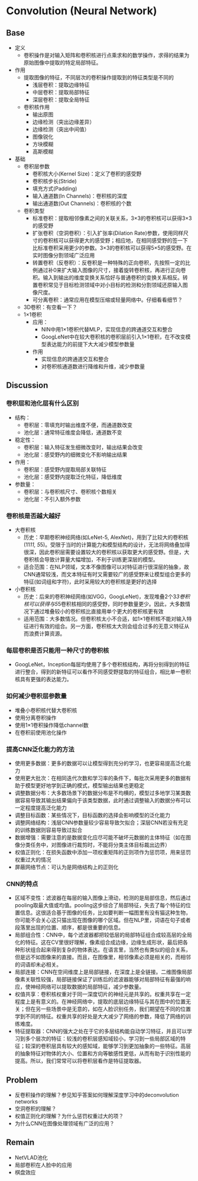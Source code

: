 # Convolution (Neural Network)
## Base
- 定义
  - 卷积操作是对输入矩阵和卷积核进行点乘求和的数学操作，求得的结果为原始图像中提取的特定局部特征。
- 作用
  - 提取图像的特征，不同层次的卷积操作提取到的特征类型是不同的
    - 浅层卷积：提取边缘特征
    - 中层卷积：提取局部特征
    - 深层卷积：提取全局特征
  - 卷积核作用
    - 输出原图
    - 边缘检测（突出边缘差异）
    - 边缘检测（突出中间值）
    - 图像锐化
    - 方块模糊
    - 高斯模糊
- 基础
  - 卷积层参数
    - 卷积核大小(Kernel Size)：定义了卷积的感受野
    - 卷积核步长(Stride)
    - 填充方式(Padding)
    - 输入通道数(In Channels)：卷积核的深度
    - 输出通道数(Out Channels)：卷积核的个数
  - 卷积类型
    - 标准卷积：提取相邻像素之间的关联关系，3×3的卷积核可以获得3×3的感受野
    - 扩张卷积（空洞卷积）：引入扩张率(Dilation Rate)参数，使用同样尺寸的卷积核可以获得更大的感受野；相应地，在相同感受野的签一下比标准卷积采用更少的参数。3×3的卷积核可以获得5×5的感受野。在实时图像分割领域广泛应用
    - 转置卷积（反卷积）：反卷积是一种特殊的正向卷积，先按照一定的比例通过补0来扩大输入图像的尺寸，接着旋转卷积核，再进行正向卷积。输入到输出的维度变换关系恰好与普通卷积的变换关系相反。转置卷积常见于目标检测领域中对小目标的检测和分割领域还原输入图像尺度。
    - 可分离卷积：通常应用在模型压缩或轻量网络中。仔细看看细节？
  - 3D卷积：有空看一下？
  - 1×1卷积
    - 应用：
      - NIN中用1×1卷积代替MLP，实现信息的跨通道交互和整合
      - GoogLeNet中在较大卷积核的卷积层前引入1×1卷积，在不改变模型表达能力的前提下大大减少模型参数量
    - 作用
      - 实现信息的跨通道交互和整合
      - 对卷积核通道数进行降维和升维，减少参数量
## Discussion
### 卷积层和池化层有什么区别
- 结构：
  - 卷积层：零填充时输出维度不便，而通道数改变
  - 池化层：通常特征维度会降低，通道数不变
- 稳定性：
  - 卷积层：输入特征发生细微改变时，输出结果会改变
  - 池化层：感受野内的细微变化不影响输出结果
- 作用： 
  - 卷积层：感受野内提取局部关联特征
  - 池化层：感受野内提取泛化特征，降低维度
- 参数量：
  - 卷积层：与卷积核尺寸、卷积核个数相关
  - 池化层：不引入额外参数
### 卷积核是否越大越好
- 大卷积核
  - 历史：早期卷积神经网络(如LeNet-5, AlexNet)，用到了比较大的卷积核(11*11, 5*5)。受限于当时的计算能力和模型结构的设计，无法将网络叠加得很深，因此卷积层需要设置较大的卷积核以获取更大的感受野。但是，大卷积核会导致计算量大幅增加，不利于训练更深层的模型。
  - 适合范围：在NLP领域，文本不像图像可以对特征进行很深层的抽象，故CNN通常较浅，而文本特征有时又需要较广的感受野来让模型组合更多的特征(如词组和字符)，此时采用较大的卷积核是更好的选择
- 小卷积核
  - 历史：后来的卷积神经网络(如VGG，GoogLeNet)，发现堆叠2个3*3卷积核可以获得与5*5卷积核相同的感受野，同时参数量更少。因此，大多数情况下通过堆叠较小的卷积核比直接用单个更大的卷积核更有效
  - 适用范围：大多数情况。但卷积核太小不合适，如1×1卷积核不能对输入特征进行有效的组合。另一方面，卷积核太大则会组合过多的无意义特征从而浪费计算资源。
### 每层卷积是否只能用一种尺寸的卷积核
- GoogLeNet，Inception每层均使用了多个卷积核结构，再将分别得到的特征进行整合，得到的新特征可以看作不同感受野提取的特征组合，相比单一卷积核具有更强的表达能力。
### 如何减少卷积层参数量
- 堆叠小卷积核代替大卷积核
- 使用分离卷积操作
- 使用1×1卷积操作降低channel数
- 在卷积前使用池化操作
### 提高CNN泛化能力的方法
- 使用更多数据：更多的数据可以让模型得到充分的学习，也更容易提高泛化能力
- 使用更大批次：在相同迭代次数和学习率的条件下，每批次采用更多的数据有助于模型更好地学到正确的模式，模型输出结果也更稳定
- 调整数据分布：大多数场景下的数据分布是不均横的，模型过多地学习某类数据容易导致其输出结果偏向于该类型数据，此时通过调整输入的数据分布可以一定程度提高泛化能力
- 调整目标函数：某些情况下，目标函数的选择会影响模型的泛化能力
- 调整网络结构：浅层CNN参数量较少容易导致欠拟合；深层CNN若没有充足的训练数据则容易导致过拟合
- 数据增强：需要注意的是数据变化应尽可能不破坏元数据的主体特征（如在图像分类任务中，对图像进行裁剪时，不能将分类主体目标裁出边界）
- 权值正则化：在损失函数中添加一项权重矩阵的正则项作为惩罚项，用来惩罚权重过大的情况
- 屏蔽网络节点：可认为是网络结构上的正则化
### CNN的特点
- 区域不变性：滤波器在每层的输入图像上滑动，检测的是局部信息，然后通过pooling取最大值或均值。pooling这步综合了局部特征，失去了每个特征的位置信息。这很适合基于图像的任务，比如要判断一幅图里有没有猫这种生物，你可能不会关心这只猫出现在图像的哪个区域。但在NLP里，词语在句子或者段落里出现的位置、顺序，都是很重要的信息。
- 局部组合性：CNN中，每个滤波器都把较低层的局部特征组合成较高层的全局化的特征。这在CV里很好理解，像素组合成边缘，边缘生成形状，最后把各种形状组合起来得到复杂的物体表达。在语言里，当然也有类似的组合关系，但是远不如图像来的直接。而且，在图像里，相邻像素必须是相关的，而相邻的词语却未必相关。
- 局部连接：CNN在空间维度上是局部链接，在深度上是全链接。二维图像局部像素关联性较强，局部链接保证了训练后的滤波器能够对局部特征有最强的响应，使神经网络可以提取数据的局部特征，减少参数量。
- 权值共享：卷积核权重对于同一深度切片的神经元是共享的。权重共享在一定程度上是有意义的。在神经网络中，提取的底层边缘特征与其在图中的位置无关；但在另一些场景中是无意的，如在人脸识别任务，我们期望在不同的位置学到不同的特征。权重共享的好处是大大减少了网络的参数，降低了网络的训练难度。
- 特征提取器：CNN的强大之处在于它的多层结构能自动学习特征，并且可以学习到多个层次的特征：较浅的卷积层感知域较小，学习到一些局部区域的特征；较深的卷积层具有较大的感知域，能够学习到更加抽象的一些特征。高层的抽象特征对物体的大小、位置和方向等敏感性更低，从而有助于识别性能的提高。所以，我们常常可以将卷积层看作是特征提取器。
## Problem
- 反卷积操作的理解？参见知乎答案如何理解深度学习中的deconvolution networks
- 空洞卷积的理解？
- 权值正则化的理解？为什么惩罚权重过大的项？
- 为什么CNN在图像处理领域有广泛的应用？
## Remain
- NetVLAD池化
- 局部卷积在人脸中的应用
- 棋盘效应